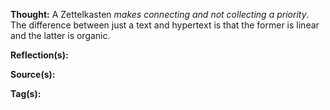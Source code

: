 **Thought:**
A Zettelkasten *makes connecting and not collecting a priority*. The difference between just a text and hypertext is that the former is linear and the latter is organic.
 
**Reflection(s):**


**Source(s):**


**Tag(s):** 
